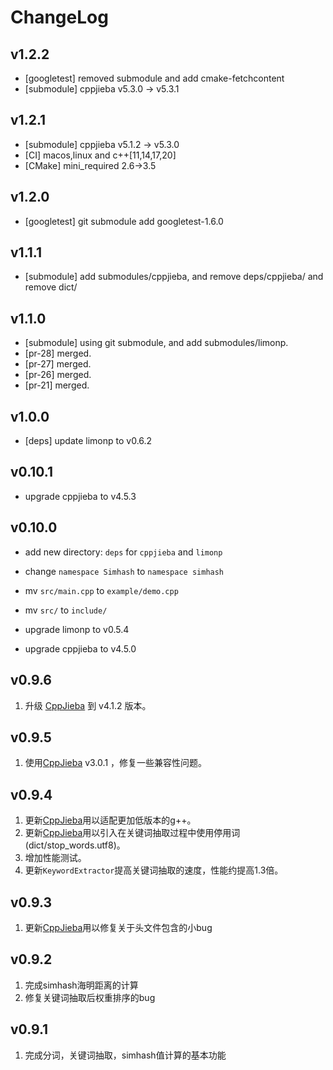 # ChangeLog

## v1.2.2

+ [googletest] removed submodule and add cmake-fetchcontent
+ [submodule] cppjieba v5.3.0 -> v5.3.1

## v1.2.1

+ [submodule] cppjieba v5.1.2 -> v5.3.0
+ [CI] macos,linux and c++[11,14,17,20]
+ [CMake] mini_required 2.6->3.5

## v1.2.0

+ [googletest] git submodule add googletest-1.6.0

## v1.1.1

+ [submodule] add submodules/cppjieba, and remove deps/cppjieba/ and remove dict/

## v1.1.0

+ [submodule] using git submodule, and add submodules/limonp.
+ [pr-28] merged.
+ [pr-27] merged.
+ [pr-26] merged.
+ [pr-21] merged.

## v1.0.0

+ [deps] update limonp to v0.6.2

## v0.10.1

+ upgrade cppjieba to v4.5.3

## v0.10.0

+ add new directory: `deps` for `cppjieba` and `limonp`
+ change `namespace Simhash` to `namespace simhash` 
+ mv `src/main.cpp` to `example/demo.cpp`
+ mv `src/` to `include/`

+ upgrade limonp to v0.5.4
+ upgrade cppjieba to v4.5.0

## v0.9.6

1. 升级 [CppJieba] 到 v4.1.2 版本。

## v0.9.5

1. 使用[CppJieba] v3.0.1 ，修复一些兼容性问题。

## v0.9.4

1. 更新[CppJieba]用以适配更加低版本的g++。
2. 更新[CppJieba]用以引入在关键词抽取过程中使用停用词(dict/stop_words.utf8)。
3. 增加性能测试。
4. 更新`KeywordExtractor`提高关键词抽取的速度，性能约提高1.3倍。


## v0.9.3

1. 更新[CppJieba]用以修复关于头文件包含的小bug

## v0.9.2

1. 完成simhash海明距离的计算
2. 修复关键词抽取后权重排序的bug

## v0.9.1

1. 完成分词，关键词抽取，simhash值计算的基本功能

[CppJieba]:https://github.com/yanyiwu/cppjieba.git
